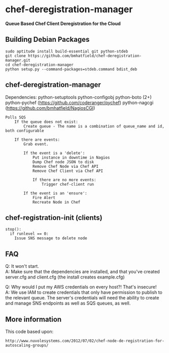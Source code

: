 chef-deregistration-manager
===========================

**Queue Based Chef Client Deregistration for the Cloud**

Building Debian Packages
------------------------
    sudo aptitude install build-essential git python-stdeb
    git clone https://github.com/bmhatfield/chef-deregistration-manager.git
    cd chef-deregistration-manager
    python setup.py --command-packages=stdeb.command bdist_deb

chef-deregistration-manager
---------------------------
Dependencies:
  python-setuptools
  python-configobj
  python-boto (2+)
  python-pychef (https://github.com/coderanger/pychef)
  python-nagcgi (https://github.com/bmhatfield/NagiosCGI)

    Polls SQS
        If the queue does not exist:
            Create queue - The name is a combination of queue_name and id, both configurable

        If there are events:
            Grab event.

            If the event is a 'delete':
                Put instance in downtime in Nagios
                Dump Chef node JSON to disk
                Remove Chef Node via Chef API
                Remove Chef Client via Chef API

                If there are no more events:
                    Trigger chef-client run

            If the event is an 'ensure':
                Fire Alert
                Recreate Node in Chef



chef-registration-init (clients)
--------------------------------

    stop():
      if runlevel == 0:
        Issue SNS message to delete node


FAQ
---------------

Q: It won't start.  
A: Make sure that the dependencies are installed, and that you've created server.cfg and client.cfg (the install creates example.cfg)  

Q: Why would I put my AWS credentials on every host?! That's insecure!  
A: We use IAM to create credentials that only have permission to publish to the relevant queue. The server's credentials will need the ability to create and manage SNS endpoints as well as SQS queues, as well.  



More information
----------------
This code based upon:

    http://www.nuvolesystems.com/2012/07/02/chef-node-de-registration-for-autoscaling-groups/

